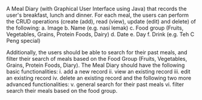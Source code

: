 A Meal Diary (with Graphical User Interface using Java) that records the user's breakfast, lunch and dinner. 
For each meal, the users can perform the CRUD operations (create (add), read (view), update (edit) and delete) of the following: 
a. Image 
b. Name (e.g. nasi lemak) 
c. Food group (Fruits, Vegetables, Grains, Protein Foods, Dairy) 
d. Date 
e. Day 
f. Drink (e.g. Teh C Peng special) 

Additionally, the users should be able to search for their past meals, and filter their search of meals based on the Food Group (Fruits, Vegetables, Grains, Protein Foods, Diary). The Meal Diary should have the following basic functionalities: 
i. add a new record 
ii. view an existing record 
iii. edit an existing record 
iv. delete an existing record and the following two more advanced functionalities: 
v. general search for their past meals 
vi. filter search their meals based on the food group.
